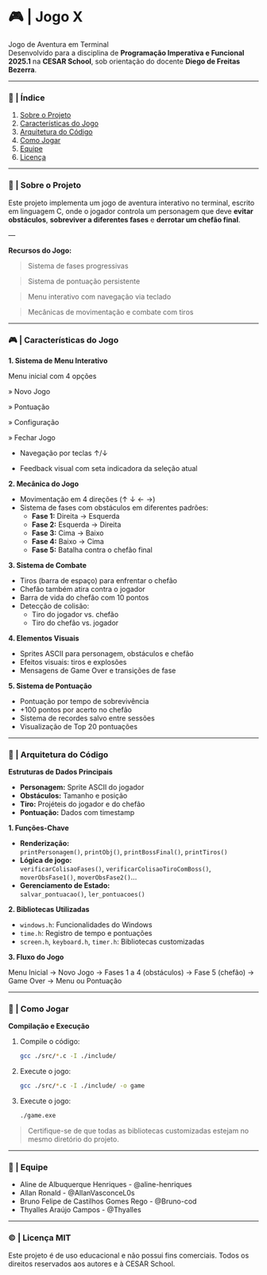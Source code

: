 # 🎮 | Jogo X 
Jogo de Aventura em Terminal  
Desenvolvido para a disciplina de **Programação Imperativa e Funcional 2025.1** na **CESAR School**, sob orientação do docente **Diego de Freitas Bezerra**.

---

### 📄 | Índice  
1. [Sobre o Projeto](#-sobre-o-projeto)  
2. [Características do Jogo](#-características-do-jogo)  
3. [Arquitetura do Código](#-arquitetura-do-código)  
4. [Como Jogar](#-como-jogar)  
5. [Equipe](#-equipe)
6. [Licença](#licenca)

***

### 📌 | Sobre o Projeto  
Este projeto implementa um jogo de aventura interativo no terminal, escrito em linguagem C, onde o jogador controla um personagem que deve **evitar obstáculos**, **sobreviver a diferentes fases** e **derrotar um chefão final**.

— 

**Recursos do Jogo:**

> Sistema de fases progressivas

> Sistema de pontuação persistente

> Menu interativo com navegação via teclado

> Mecânicas de movimentação e combate com tiros  


***

### 🎮 | Características do Jogo  

**1. Sistema de Menu Interativo**

Menu inicial com 4 opções

» Novo Jogo

» Pontuação

» Configuração

» Fechar Jogo  

- Navegação por teclas ↑/↓

- Feedback visual com seta indicadora da seleção atual


**2. Mecânica do Jogo**

- Movimentação em 4 direções (↑ ↓ ← →)  
- Sistema de fases com obstáculos em diferentes padrões:
  - **Fase 1:** Direita → Esquerda  
  - **Fase 2:** Esquerda → Direita  
  - **Fase 3:** Cima → Baixo  
  - **Fase 4:** Baixo → Cima  
  - **Fase 5:** Batalha contra o chefão final  

**3. Sistema de Combate**

- Tiros (barra de espaço) para enfrentar o chefão  
- Chefão também atira contra o jogador  
- Barra de vida do chefão com 10 pontos  
- Detecção de colisão:
  - Tiro do jogador vs. chefão  
  - Tiro do chefão vs. jogador  

**4. Elementos Visuais**

- Sprites ASCII para personagem, obstáculos e chefão  
- Efeitos visuais: tiros e explosões  
- Mensagens de Game Over e transições de fase  

**5. Sistema de Pontuação** 
- Pontuação por tempo de sobrevivência  
- +100 pontos por acerto no chefão  
- Sistema de recordes salvo entre sessões  
- Visualização de Top 20 pontuações

***

### 🧠 | Arquitetura do Código  

**Estruturas de Dados Principais**
- **Personagem:** Sprite ASCII do jogador  
- **Obstáculos:** Tamanho e posição  
- **Tiro:** Projéteis do jogador e do chefão  
- **Pontuação:** Dados com timestamp  

**1. Funções-Chave**
- **Renderização:**  
  `printPersonagem()`, `printObj()`, `printBossFinal()`, `printTiros()`  
- **Lógica de jogo:**  
  `verificarColisaoFases()`, `verificarColisaoTiroComBoss()`, `moverObsFase1()`, `moverObsFase2()`...  
- **Gerenciamento de Estado:**  
  `salvar_pontuacao()`, `ler_pontuacoes()`  

**2. Bibliotecas Utilizadas**
- `windows.h`: Funcionalidades do Windows  
- `time.h`: Registro de tempo e pontuações  
- `screen.h`, `keyboard.h`, `timer.h`: Bibliotecas customizadas  

**3. Fluxo do Jogo**

Menu Inicial → Novo Jogo → Fases 1 a 4 (obstáculos) → Fase 5 (chefão) → Game Over → Menu ou Pontuação  

---

### 🎯 | Como Jogar  

**Compilação e Execução**

1. Compile o código:
   ```bash
   gcc ./src/*.c -I ./include/

2. Execute o jogo:

   ```bash
   gcc ./src/*.c -I ./include/ -o game

3. Execute o jogo:

   ```bash
   ./game.exe

> Certifique-se de que todas as bibliotecas customizadas estejam no mesmo diretório do projeto.

***

### 👥 | Equipe

- Aline de Albuquerque Henriques - @aline-henriques
- Allan Ronald - @AllanVasconceL0s
- Bruno Felipe de Castilhos Gomes Rego - @Bruno-cod
- Thyalles Araújo Campos - @Thyalles

***

### ©️ | Licença MIT 

Este projeto é de uso educacional e não possui fins comerciais.
Todos os direitos reservados aos autores e à CESAR School.
